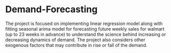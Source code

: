 # Demand-Forecasting

The project is focused on implementing linear regression model along with fitting seasonal arima model for forecasting future weekly sales for walmart (up to 23 weeks in advance) to understand the science behind increasing or decreasing dynamics of demand. The project also considers other exogenous factors that may contribute in rise or fall of the demand.
